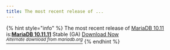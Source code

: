 ```yaml
---
title: The most recent release of ...
---
```


{% hint style="info" %}
The most recent release of [MariaDB 10.11](../../release-notes/community-server/mariadb-10-11-series/what-is-mariadb-1011.md) is:[**MariaDB 10.11.11**](../../release-notes/community-server/mariadb-10-11-series/mariadb-10-11-11-release-notes.md) Stable (GA) <a href="https://mariadb.com/downloads/" class="button primary">Download Now</a>\
[<sup>_Alternate download from mariadb.org_</sup>](https://downloads.mariadb.org/mariadb/10.11.11/)
{% endhint %}
